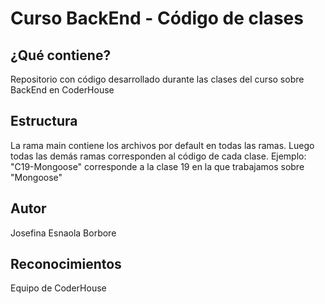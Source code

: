 # Curso BackEnd - Código de clases
## ¿Qué contiene?
Repositorio con código desarrollado durante las clases del curso sobre BackEnd en CoderHouse
## Estructura
La rama main contiene los archivos por default en todas las ramas. Luego todas las demás ramas corresponden al código de cada clase. Ejemplo: "C19-Mongoose" corresponde a la clase 19 en la que trabajamos sobre "Mongoose"
## Autor
Josefina Esnaola Borbore
## Reconocimientos
Equipo de CoderHouse
